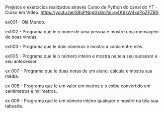 Prejetos e exercícios realizados através Curso de Python do canal do YT - Curso em Vídeo.
https://youtu.be/S9uPNppGsGo?si=p4K9sW4xdPpZFZBX

ex001 - Olá Mundo.

ex002 - Programa que le o nome de uma pessoa e mostre uma mensagem de boas vindas.

ex003 - Programa que le dois números e mostra a soma entre eles.

ex005 - Programa que le o número inteiro e mostra na tela seu sucessor e seu antecessor.

ex 007 - Programa que le duas notas de um aluno, calcula e mostra sua média.

ex 008 - Programa que le um valor em metros e o exibe convertido em centimetros e milímetros.

ex 009 - Programa que le um número inteiro qualquer e mostre na tela sua tabuada.

